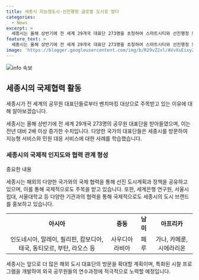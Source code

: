 ```yaml
---
title: 세종시 지능형도시·선진행정 글로벌 도시로 떴다
categories:
  - News
excerpt: >
  세종시는 올해 상반기에 전 세계 29개국 대표단 273명을 초청하여 스마트시티와 선진행정 모델을 소개했다. 전년 대비 2배 증가한 이들은 도시통합정보센터, 빅데이터 자율주행 관제센터 등을 견학하며 지능형 서비스와 민원 대응 서비스를 학습했다. 세종시는 해외 도시 대표단 방문을 더욱 확대하고, 연수과정 유치에 총력을 기울일 계획이며, 2026년 국제정원도시박람회, 2027년 하계세계대학경기대회를 대비하여 도시 브랜드를 홍보할 것으로 기대된다.
feature_text: >
  세종시는 올해 상반기에 전 세계 29개국 대표단 273명을 초청하여 스마트시티와 선진행정 모델을 소개했다. 전년 대비 2배 증가한 이들은 도시통합정보센터, 빅데이터 자율주행 관제센터 등을 견학하며 지능형 서비스와 민원 대응 서비스를 학습했다. 세종시는 해외 도시 대표단 방문을 더욱 확대하고, 연수과정 유치에 총력을 기울일 계획이며, 2026년 국제정원도시박람회, 2027년 하계세계대학경기대회를 대비하여 도시 브랜드를 홍보할 것으로 기대된다.
image: 'https://blogger.googleusercontent.com/img/b/R29vZ2xl/AVvXsEixyZcFfHzMRdzZMjFBmAUKJYCLCGyLL1o632UiGVXcaFdKo_bkvkuCioo0uUKlGfBVcT3P84aROyZIXSBEx3Aw5nCQ3pTgDom1WDC4m8eifvWiAmWEEVb4x6G_l8C0QH225ldMjyaFvpxGEBGNO37VmDTDMHGhJPq73UglMfDca1-0aw/s1600/blogspot.png'
---
```


<p><img src="https://blogger.googleusercontent.com/img/b/R29vZ2xl/AVvXsEixyZcFfHzMRdzZMjFBmAUKJYCLCGyLL1o632UiGVXcaFdKo_bkvkuCioo0uUKlGfBVcT3P84aROyZIXSBEx3Aw5nCQ3pTgDom1WDC4m8eifvWiAmWEEVb4x6G_l8C0QH225ldMjyaFvpxGEBGNO37VmDTDMHGhJPq73UglMfDca1-0aw/s1600/blogspot.png" alt="info 속보" /></p>

<h2 data-ke-size="size26">세종시의 국제협력 활동</h2>

<p>세종시가 전 세계의 공무원 대표단들로부터 벤치마킹 대상으로 주목받고 있는 이유에 대해 알아보겠습니다.</p>

<p data-ke-size="size16">세종시는 올해 상반기에 전 세계 29개국 273명의 공무원 대표단을 받아들였으며, 이는 전년 대비 2배 이상 증가한 수치입니다. 다양한 국가의 대표단들은 세종시를 방문하여 지능형 서비스와 민원 대응 서비스에 대한 사례를 학습했습니다.</p>

<h3>세종시의 국제적 인지도와 협력 관계 형성</h3>

<p>중요한 내용</p>

<p data-ke-size="size16">세종시는 해외의 다양한 국가와의 국제 협력을 통해 선진 도시계획과 정책을 공유하고 있으며, 이를 통해 국제적으로도 주목을 받고 있습니다. 또한, 세계은행 연구원, 서울시립대, 서울대학교 등 다양한 기관과의 협력을 통해 국제적으로도 세종시의 도시 브랜드를 홍보하고 있습니다.</p>

<table>
  <tr>
    <td style="text-align: center; height: 17px;"><b>아시아</b></td>
    <td style="text-align: center; height: 17px;"><b>중동</b></td>
    <td style="text-align: center; height: 17px;"><b>남미</b></td>
    <td style="text-align: center; height: 17px;"><b>아프리카</b></td>
  </tr>
  <tr>
    <td style="text-align: center; height: 17px;">인도네시아, 말레이, 필리핀, 캄보디아, 태국, 동티모르, 부탄, 라오스 등</td>
    <td style="text-align: center; height: 17px;">사우디아라비아</td>
    <td style="text-align: center; height: 17px;">페루</td>
    <td style="text-align: center; height: 17px;">가나, 카메룬, 시에라리온</td>
  </tr>
</table>

<p data-ke-size="size16">세종시는 앞으로 더 많은 해외 도시 대표단의 방문을 확대할 계획이며, 특화된 시찰 프로그램을 개발하여 외국 공무원들의 연수과정에 적극적으로 노력할 예정입니다.</p>

